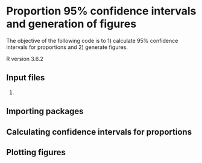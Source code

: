  # Proportion 95% confidence intervals and generation of figures

The objective of the following code is to 1) calculate 95% confidence intervals for proportions and 2) generate figures.

R version 3.6.2

## Input files
1) 

## Importing packages 
 
## Calculating confidence intervals for proportions 

## Plotting figures 
